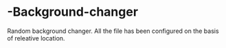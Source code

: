 # -Background-changer
Random background changer.
All the file has been configured on the basis of releative location.
